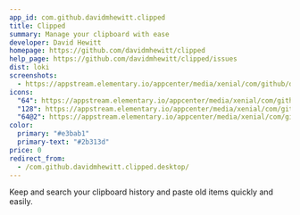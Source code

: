 ```yaml
---
app_id: com.github.davidmhewitt.clipped
title: Clipped
summary: Manage your clipboard with ease
developer: David Hewitt
homepage: https://github.com/davidmhewitt/clipped
help_page: https://github.com/davidmhewitt/clipped/issues
dist: loki
screenshots:
  - https://appstream.elementary.io/appcenter/media/xenial/com/github/davidmhewitt.clipped/F7B4DFBE224C24E81ED2DBF43328D5BF/screenshots/image-1_orig.png
icons:
  "64": https://appstream.elementary.io/appcenter/media/xenial/com/github/davidmhewitt.clipped/F7B4DFBE224C24E81ED2DBF43328D5BF/icons/64x64/com.github.davidmhewitt.clipped_com.github.davidmhewitt.clipped.png
  "128": https://appstream.elementary.io/appcenter/media/xenial/com/github/davidmhewitt.clipped/F7B4DFBE224C24E81ED2DBF43328D5BF/icons/128x128/com.github.davidmhewitt.clipped_com.github.davidmhewitt.clipped.png
  "64@2": https://appstream.elementary.io/appcenter/media/xenial/com/github/davidmhewitt.clipped/F7B4DFBE224C24E81ED2DBF43328D5BF/icons/64x64@2/com.github.davidmhewitt.clipped_com.github.davidmhewitt.clipped.png
color:
  primary: "#e3bab1"
  primary-text: "#2b313d"
price: 0
redirect_from:
  - /com.github.davidmhewitt.clipped.desktop/
---
```


<p>Keep and search your clipboard history and paste old items quickly and easily.</p>